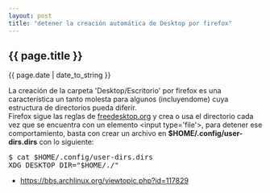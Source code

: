 ```yaml
---
layout: post
title: "detener la creación automática de Desktop por firefox"
---
```


## {{ page.title }}
<p class="date">{{ page.date | date_to_string }}</p>

<div class="p">La creación de la carpeta 'Desktop/Escritorio' por firefox es una característica un tanto molesta para algunos (incluyendome) cuya estructura de directorios pueda diferir.
</div>

<div class="p">Firefox sigue las reglas de <a href="http://www.freedesktop.org/wiki/Software/xdg-user-dirs">freedesktop.org</a> y crea o usa el directorio cada vez que se encuentra con un elemento &lt;input type='file'&gt;, para detener ese comportamiento, basta con crear un archivo en <strong>$HOME/.config/user-dirs.dirs</strong> con lo siguiente:
</div>

<pre class="sh_sh">
$ cat $HOME/.config/user-dirs.dirs
XDG_DESKTOP_DIR="$HOME/./"
</pre>

<ul>
	<li><a href="https://bbs.archlinux.org/viewtopic.php?id=117829" target="_blank">https://bbs.archlinux.org/viewtopic.php?id=117829</a></li>
</ul>
